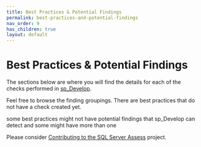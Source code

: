 ```yaml
---
title: Best Practices & Potential Findings
permalink: best-practices-and-potential-findings
nav_order: 9
has_children: true
layout: default
---
```

<a name="findings"></a>
# Best Practices & Potential Findings

The sections below are where you will find the details for each of the checks performed in [sp_Develop](https://raw.githubusercontent.com/EmergentSoftware/SQL-Server-Development-Assessment/master/sp_Develop.sql). 

Feel free to browse the finding groupings. There are best practices that do not have a check created yet.

some best practices might not have potential findings that sp_Develop can detect and some might have more than one

Please consider [Contributing to the SQL Server Assess](https://github.com/EmergentSoftware/SQL-Server-Development-Assessment/blob/master/CONTRIBUTING.md) project.
